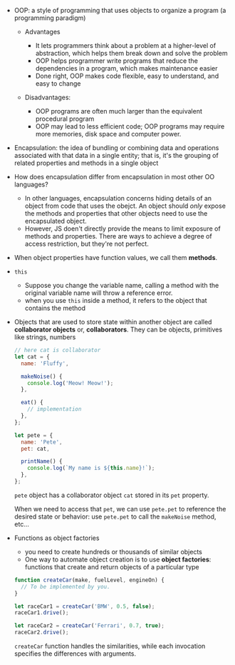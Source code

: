 - OOP: a style of programming that uses objects to organize a program (a programming paradigm)

  - Advantages
    - It lets programmers think about a problem at a higher-level of abstraction, which helps them break down and solve the problem
    - OOP helps programmer write programs that reduce the dependencies in a program, which makes maintenance easier
    - Done right, OOP makes code flexible, easy to understand, and easy to change

  - Disadvantages:
    - OOP programs are often much larger than the equivalent procedural program
    - OOP may lead to less efficient code; OOP programs may require more memories, disk space and computer power.

- Encapsulation: the idea of bundling or combining data and operations associated with that data in a single entity; that is, it's the grouping of related properties and methods in a single object

- How does encapsulation differ from encapsulation in most other OO languages?
  - In other languages, encapsulation concerns hiding details of an object from code that uses the obejct. An object should *only* expose the methods and properties that other objects need to use the encapsulated object.
  - However, JS doen't directly provide the means to limit exposure of methods and properties. There are ways to achieve a degree of access restriction, but they're not perfect.

- When object properties have function values, we call them **methods**. 
- `this`
  - Suppose you change the variable name, calling a method with the original variable name will throw a reference error.
  - when you use `this` inside a method, it refers to the object that contains the method

- Objects that are used to store state within another object are called **collaborator objects** or, **collaborators**. They can be objects, primitives like strings, numbers

  ```javascript
  // here cat is collaborator
  let cat = {
    name: 'Fluffy',
  
    makeNoise() {
      console.log('Meow! Meow!');
    },
  
    eat() {
      // implementation
    },
  };
  
  let pete = {
    name: 'Pete',
    pet: cat,
  
    printName() {
      console.log(`My name is ${this.name}!`);
    },
  };
  ```

  `pete` object has a collaborator object `cat` stored in its `pet` property.

  When we need to access that `pet`, we can use `pete.pet` to reference the desired state or behavior: use `pete.pet` to call the `makeNoise` method, etc...

- Functions as object factories

  - you need to create hundreds or thousands of similar objects
  - One way to automate object creation is to use **object factories**: functions that create and return objects of a particular type

  ```javascript
  function createCar(make, fuelLevel, engineOn) {
    // To be implemented by you.
  }
  
  let raceCar1 = createCar('BMW', 0.5, false);
  raceCar1.drive();
  
  let raceCar2 = createCar('Ferrari', 0.7, true);
  raceCar2.drive();
  ```

  `createCar` function handles the similarities, while each invocation specifies the differences with arguments.